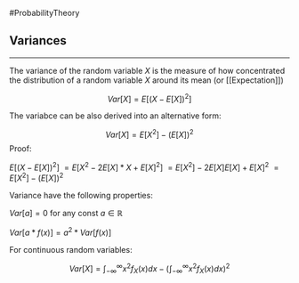 #ProbabilityTheory 
## Variances
----
The variance of the random variable $X$ is the measure of how concentrated the distribution of a random variable $X$ around its mean (or [[Expectation]])

$$Var[X] = E[(X - E[X])^2]$$

The variabce can be also derived into an alternative form:

$$Var[X] = E[X^2] - (E[X])^2$$
Proof:

$E[(X-E[X])^2]$
$= E[X^2 - 2E[X]*X + E[X]^2]$
$=E[X^2]-2E[X]E[X] + E[X]^2$
$= E[X^2] - (E[X])^2$

Variance have the following properties:

$Var[a] = 0$ for any const $a \in \mathbb{R}$

$Var[a * f(x)] = a^2 * Var[f(x)]$

For continuous random variables:

$$Var[X] = \int _{- \infty} ^{\infty} x^2 f_X(x) dx - (\int _{- \infty} ^{\infty} x^2 f_X(x) dx)^2$$

